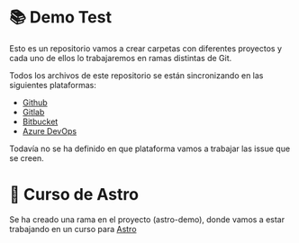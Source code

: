 # 📚 Demo Test
Esto es un repositorio vamos a crear carpetas con diferentes proyectos y cada uno de ellos lo trabajaremos en ramas distintas de Git.

Todos los archivos de este repositorio se están sincronizando en las siguientes plataformas:
- [Github](https://github.com/sanzcarlos/)
- [Gitlab](https://gitlab.com/sanzcarlos/)
- [Bitbucket](https://bitbucket.org/sanzcarlos/)
- [Azure DevOps](https://dev.azure.com/sanzcarlos/)

Todavía no se ha definido en que plataforma vamos a trabajar las issue que se creen.

# 📖 Curso de Astro 
Se ha creado una rama en el proyecto (astro-demo), donde vamos a estar trabajando en un curso para [Astro](https://astro.build)
